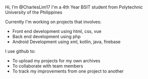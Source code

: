 Hi, I’m @CharlesLim17
I'm a 4th Year BSIT student from Polytechnic University of the Philippines

Currently I'm working on projects that involves:
- Front end development using html, css, vue
- Back end development using php
- Android Development using xml, kotlin, java, firebase

I use github to:
- To upload my projects for my own archives
- To collaborate with team members
- To track my improvements from one project to another


<!---
CharlesLim17/CharlesLim17 is a ✨ special ✨ repository because its `README.md` (this file) appears on your GitHub profile.
You can click the Preview link to take a look at your changes.
--->
